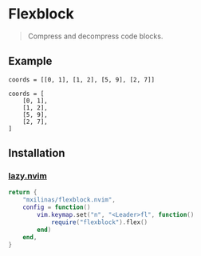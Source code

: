 # Flexblock
> Compress and decompress code blocks.

## Example

    coords = [[0, 1], [1, 2], [5, 9], [2, 7]] 

    coords = [
        [0, 1],
        [1, 2],
        [5, 9],
        [2, 7],
    ] 

## Installation

### [lazy.nvim](https://github.com/folke/lazy.nvim)

```lua
return {
    "mxilinas/flexblock.nvim",
    config = function()
        vim.keymap.set("n", "<Leader>fl", function()
            require("flexblock").flex()
        end)
    end,
}
```
